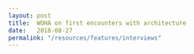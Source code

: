 ```yaml
---
layout: post
title:  WOHA on first encounters with architecture
date:   2018-08-27
permalink: "/resources/features/interviews"
---
```

